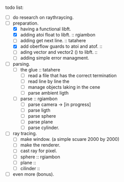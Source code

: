 todo list:
- [ ] do research on raythraycing.
- [ ] preparation.
	- [x] having a functional libft.
	- [x] adding atoi float to libft.								::	rgiambon
	- [ ] adding get next line.										::	tatahere
	- [x] add oberflow guards to atoi and atof.					::	
	- [ ] ading vector and vector2 () to libft.						:: 
	- [ ] adding simple error managment.
- [ ] parsing.
	- [ ] the glue													::	tatahere
		- [ ] read a file that has the correct termination
		- [ ] read line by line the 
		- [ ] manage objects laking in the cene
		- [ ] parse ambient ligth
	- [ ] parse 													::	rgiambon
		- [ ] parse camera  ->  [in progress]
		- [ ] parse ligth
		- [ ] parse sphere
		- [ ] parse plane
		- [ ] parse cylinder.
- [ ] ray tracing.
	- [ ] make window. (a simple scuare 2000 by 2000)
	- [ ] make the renderer.
	- [ ] cast ray for pixel.
	- [ ] sphere													::	rgiambon
	- [ ] plane														::	
	- [ ] cilinder													::	
- [ ] even more (bonus).
